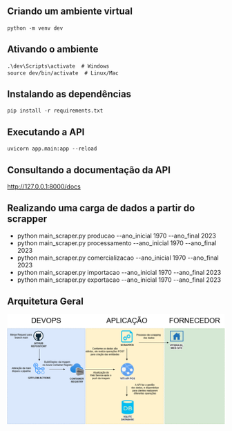 ## Criando um ambiente virtual

```
python -m venv dev
```

## Ativando o ambiente

```
.\dev\Scripts\activate  # Windows
source dev/bin/activate  # Linux/Mac
```

## Instalando as dependências

```
pip install -r requirements.txt
```

## Executando a API

```
uvicorn app.main:app --reload
```

## Consultando a documentação da API

http://127.0.0.1:8000/docs

## Realizando uma carga de dados a partir do scrapper

- python main_scraper.py producao --ano_inicial 1970 --ano_final 2023
- python main_scraper.py processamento --ano_inicial 1970 --ano_final 2023
- python main_scraper.py comercializacao --ano_inicial 1970 --ano_final 2023
- python main_scraper.py importacao --ano_inicial 1970 --ano_final 2023
- python main_scraper.py exportacao --ano_inicial 1970 --ano_final 2023

## Arquitetura Geral

![Desenho macro](./pos_fase1.png)
